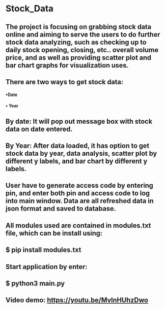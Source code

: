 # Stock_Data

## The project is focusing on grabbing stock data online and aiming to serve the users to do further stock data analyzing, such as checking up to daily stock opening, closing, etc.. overall volume price, and as well as providing scatter plot and bar chart graphs for visualization uses. 

## There are two ways to get stock data:
#### •Date
#### •	Year
## By date: It will pop out message box with stock data on date entered.
## By Year: After data loaded, it has option to get stock data by year, data analysis, scatter plot by different y labels, and bar chart by different y labels.

## User have to generate access code by entering pin, and enter both pin and access code to log into main window. Data are all refreshed data in json format and saved to database.

## All modules used are contained in modules.txt file, which can be install using:
## $ pip install modules.txt

## Start application by enter:
## $ python3 main.py

## Video demo: https://youtu.be/MvlnHUhzDwo
